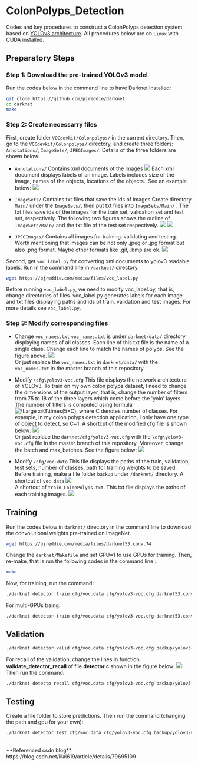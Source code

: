 # ColonPolyps_Detection
Codes and key procedures to construct a ColonPolyps detection system based on [YOLOv3 architecture](https://pjreddie.com/darknet/yolo/). All procedures below are on `Linux` with CUDA installed.
## Preparatory Steps
### Step 1: Download the pre-trained YOLOv3 model
Run the codes below in the command line to have Darknet installed:
```Bash
git clone https://github.com/pjreddie/darknet
cd darknet
make
```

### Step 2: Create necessarry files
First, create folder `VOCdevkit/Colonpolyps/` in the current directory. Then, go to the `VOCdevkit/Colonpolyps/` directory, and create three folders: `Annotations/`, `ImageSets/`, `JPEGImages/`. Details of the three folders are shown below:

 * `Annotations/` Contains xml documents of the images
![](https://github.com/Bogerchen/ColonPolyps_Detection/blob/imgs_to_edit_README/Annotations.png)
Each xml document displays labels of an image. Labels includes size of the image, names of the objects, locations of the objects.  See an example below:
![](https://github.com/Bogerchen/ColonPolyps_Detection/blob/imgs_to_edit_README/xml_example.png)

 * `ImageSets/` Contains txt files that save the ids of images
Create directory `Main/` under the `ImageSets/`, then put txt files into `ImageSets/Main/` . The txt files save ids of the images for the train set, validation set and test set, respectively. The following two figures shows the outline of `ImageSets/Main/` and the txt file of the test set respectively.
![](https://github.com/Bogerchen/ColonPolyps_Detection/blob/imgs_to_edit_README/outline_of_ImageSets_Main.png)
![](https://github.com/Bogerchen/ColonPolyps_Detection/blob/imgs_to_edit_README/test_ids.png)

 * `JPEGImages/` Contains all images for training. validating and testing.
Worth mentioning that images can be not only .jpeg or .jpg format but also .png format. Maybe other formats like .gif, .bmp are ok.
![](https://github.com/Bogerchen/ColonPolyps_Detection/blob/imgs_to_edit_README/JPEGImages.png)

Second, get `voc_label.py` for converting xml documents to yolov3 readable labels. Run in the command line in `/darknet/` directory. 
```Bash
wget https://pjreddie.com/media/files/voc_label.py
```
Before running `voc_label.py`, we need to modify voc_label.py, that is, change directories of files. voc_label.py generates labels for each image and txt files displaying paths and ids of train, validation and test images. For more details see `voc_label.py`.

### Step 3: Modify corresponding files
* Change `voc_names.txt`
`voc_names.txt` is under `darknet/data/` directory displaying names of all classes. Each line of this txt file is the name of a single class. Change each line to match the names of polyps. See the figure above.
![](https://github.com/Bogerchen/ColonPolyps_Detection/blob/imgs_to_edit_README/voc_names.png)<br>
Or just replace the `voc_names.txt` in `darknet/data/` with the `voc_names.txt` in the master branch of this repository.

* Modify `\cfg\yolov3-voc.cfg`
This file displays the network architecture of YOLOv3. To train on my own colon polyps dataset, I need to change the dimensions of the output layer, that is, change the number of filters from 75 to 18 of the three layers which come before the 'yolo' layers. The number of filters is computed using formula <img src="https://latex.codecogs.com/svg.latex?\Large&space;x=3\times(5+C)" title="\Large x=3\times(5+C)" />, where C denotes number of classes. For example, in my colon polyps detection application, I only have one type of object to detect, so C=1.
A shortcut of the modified cfg file is shown below:
![](https://github.com/Bogerchen/ColonPolyps_Detection/blob/imgs_to_edit_README/yolov3-voc.cfg1.png)<br>
Or just replace the `darknet/cfg/yolov3-voc.cfg` with the `\cfg\yolov3-voc.cfg` file in the master branch of this repository.
Moreover, change the batch and max_batches. See the figure below:
![](https://github.com/Bogerchen/ColonPolyps_Detection/blob/imgs_to_edit_README/yolov3-voc.cfg2.png)<br>

* Modify `/cfg/voc.data`
This file displays the paths of the train, validation, test sets, number of classes, path for training weights to be saved. Before training, make a file folder `backup` under `/darknet/` directory.
A shortcut of `voc.data`
![](https://github.com/Bogerchen/ColonPolyps_Detection/blob/imgs_to_edit_README/voc.data.png)<br>
A shortcut of `train_ColonPolyps.txt`. This txt file displays the paths of each training images.
![](https://github.com/Bogerchen/ColonPolyps_Detection/blob/imgs_to_edit_README/train_ColonPolyps.png)<br>

## Training
Run the codes below in `darknet/` directory in the command line to download the convolutional weights pre-trained on ImageNet.
```Bash
wget https://pjreddie.com/media/files/darknet53.conv.74
```
Change the `darknet/Makefile` and set GPU=1 to use GPUs for training. Then, re-make, that is run the following codes in the command line :
```Bash
make
```
Now, for training, run the command:
```Bash
./darknet detector train cfg/voc.data cfg/yolov3-voc.cfg darknet53.conv.7
```
For multi-GPUs traing:
```Bash
./darknet detector train cfg/voc.data cfg/yolov3-voc.cfg darknet53.conv.7 -gpus 0,1,2,3
```

## Validation
```Bash
./darknet detector valid cfg/voc.data cfg/yolov3-voc.cfg backup/yolov3-voc_final.weights
```
For recall of the validation, change the lines in function **validate_detector_recall** of file **detector.c** shown in the figure below:
![](https://github.com/Bogerchen/ColonPolyps_Detection/blob/imgs_to_edit_README/detector.png)<br>
 Then run the command:
```Bash
./darknet detecto recall cfg/voc.data cfg/yolov3-voc.cfg backup/yolov3-voc_final.weights
```

## Testing
Create a file folder to store predictions. Then run the command (changing the path and gpu for your own):
```Bash
./darknet detector test cfg/voc.data cfg/yolov3-voc.cfg backup/yolov3-voc_8500.weights /home/amax/ChenCB/darknet/VOCdevkit/Colonpolyps/JPEGImages/200001~107.png -out 100_predictions/pred_200001~107 -gpus 3
```
<br>
**Referenced csdn blog**: https://blog.csdn.net/lilai619/article/details/79695109

